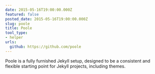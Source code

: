 ```yaml
---
date: 2015-05-16T19:00:00.000Z
featured: false
posted_date: 2015-05-16T19:00:00.000Z
slug: poole
title: Poole
tool_type:
- helper
urls:
  github: https://github.com/poole
---
```


Poole is a fully furnished Jekyll setup, designed to be a consistent and flexible starting point for Jekyll projects, including themes.




